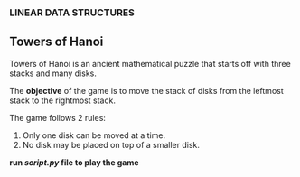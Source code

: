 ### LINEAR DATA STRUCTURES
## Towers of Hanoi
Towers of Hanoi is an ancient mathematical puzzle that starts off with three stacks and many disks.


The **objective** of the game is to move the stack of disks from the leftmost stack to the rightmost stack.

The game follows 2 rules:
1. Only one disk can be moved at a time.
2. No disk may be placed on top of a smaller disk.

**run *script.py* file to play the game**
